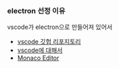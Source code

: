 
### electron 선정 이유
vscode가 electron으로 만들어져 있어서

- [vscode 깃헙 리포지토리](https://github.com/microsoft/vscode)
- [vscode에 대해서](https://franz-ajit.medium.com/understanding-visual-studio-code-architecture-5fc411fca07)
- [Monaco Editor](https://microsoft.github.io/monaco-editor/)

